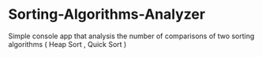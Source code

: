 # Sorting-Algorithms-Analyzer
Simple console app that analysis the number of comparisons of two sorting algorithms ( Heap Sort , Quick Sort )
